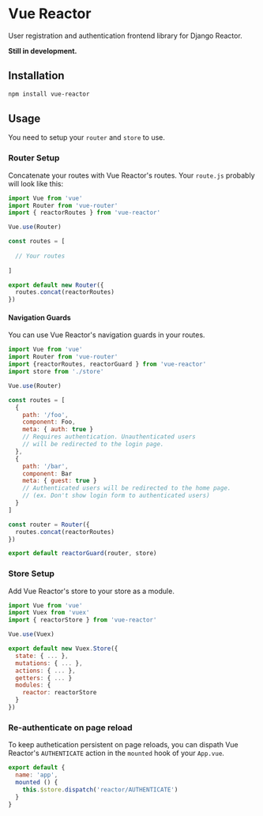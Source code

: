 # Vue Reactor 

User registration and authentication frontend library for Django Reactor.

**Still in development.**

## Installation
```bash
npm install vue-reactor
```

## Usage

You need to setup your ```router``` and ```store``` to use.

### Router Setup

Concatenate your routes with Vue Reactor's routes. Your ```route.js``` probably will look like this:

```javascript
import Vue from 'vue'
import Router from 'vue-router'
import { reactorRoutes } from 'vue-reactor'

Vue.use(Router)

const routes = [
  
  // Your routes
  
]

export default new Router({
  routes.concat(reactorRoutes)
})
```

#### Navigation Guards

You can use Vue Reactor's navigation guards in your routes.

```javascript
import Vue from 'vue'
import Router from 'vue-router'
import {reactorRoutes, reactorGuard } from 'vue-reactor'
import store from './store'

Vue.use(Router)

const routes = [
  {
    path: '/foo',
    component: Foo,
    meta: { auth: true }
    // Requires authentication. Unauthenticated users 
    // will be redirected to the login page.
  },
  {
    path: '/bar',
    component: Bar
    meta: { guest: true }
    // Authenticated users will be redirected to the home page. 
    // (ex. Don't show login form to authenticated users)
  }
]

const router = Router({
  routes.concat(reactorRoutes)
})

export default reactorGuard(router, store)
```


### Store Setup

Add Vue Reactor's store to your store as a module.

```javascript
import Vue from 'vue'
import Vuex from 'vuex'
import { reactorStore } from 'vue-reactor'

Vue.use(Vuex)

export default new Vuex.Store({
  state: { ... },
  mutations: { ... },
  actions: { ... },
  getters: { ... }
  modules: {
    reactor: reactorStore
  }
})
```

### Re-authenticate on page reload

To keep authetication persistent on page reloads, you can dispath Vue Reactor's ```AUTHENTICATE``` action in the ```mounted``` hook of your ```App.vue```.

```javascript
export default {
  name: 'app',
  mounted () {
    this.$store.dispatch('reactor/AUTHENTICATE')
  }
}
```

